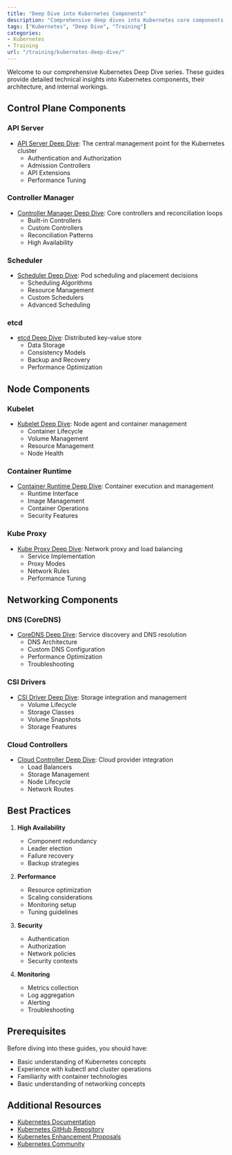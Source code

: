 ```yaml
---
title: "Deep Dive into Kubernetes Components"
description: "Comprehensive deep dives into Kubernetes core components, their roles, architecture, and best practices"
tags: ["Kubernetes", "Deep Dive", "Training"]
categories:
- Kubernetes
- Training
url: "/training/kubernetes-deep-dive/"
---
```


Welcome to our comprehensive Kubernetes Deep Dive series. These guides provide detailed technical insights into Kubernetes components, their architecture, and internal workings.

## Control Plane Components

### API Server
- [API Server Deep Dive](/training/kubernetes-deep-dive/kube-apiserver/): The central management point for the Kubernetes cluster
  - Authentication and Authorization
  - Admission Controllers
  - API Extensions
  - Performance Tuning

### Controller Manager
- [Controller Manager Deep Dive](/training/kubernetes-deep-dive/kube-controller-manager/): Core controllers and reconciliation loops
  - Built-in Controllers
  - Custom Controllers
  - Reconciliation Patterns
  - High Availability

### Scheduler
- [Scheduler Deep Dive](/training/kubernetes-deep-dive/kube-scheduler/): Pod scheduling and placement decisions
  - Scheduling Algorithms
  - Resource Management
  - Custom Schedulers
  - Advanced Scheduling

### etcd
- [etcd Deep Dive](/training/kubernetes-deep-dive/etcd/): Distributed key-value store
  - Data Storage
  - Consistency Models
  - Backup and Recovery
  - Performance Optimization

## Node Components

### Kubelet
- [Kubelet Deep Dive](/training/kubernetes-deep-dive/kubelet/): Node agent and container management
  - Container Lifecycle
  - Volume Management
  - Resource Management
  - Node Health

### Container Runtime
- [Container Runtime Deep Dive](/training/kubernetes-deep-dive/containerd/): Container execution and management
  - Runtime Interface
  - Image Management
  - Container Operations
  - Security Features

### Kube Proxy
- [Kube Proxy Deep Dive](/training/kubernetes-deep-dive/kube-proxy/): Network proxy and load balancing
  - Service Implementation
  - Proxy Modes
  - Network Rules
  - Performance Tuning

## Networking Components

### DNS (CoreDNS)
- [CoreDNS Deep Dive](/training/kubernetes-deep-dive/cluster-dns-coredns/): Service discovery and DNS resolution
  - DNS Architecture
  - Custom DNS Configuration
  - Performance Optimization
  - Troubleshooting

### CSI Drivers
- [CSI Driver Deep Dive](/training/kubernetes-deep-dive/csi-driver/): Storage integration and management
  - Volume Lifecycle
  - Storage Classes
  - Volume Snapshots
  - Storage Features

### Cloud Controllers
- [Cloud Controller Deep Dive](/training/kubernetes-deep-dive/cloud-controllers/): Cloud provider integration
  - Load Balancers
  - Storage Management
  - Node Lifecycle
  - Network Routes

## Best Practices

1. **High Availability**
   - Component redundancy
   - Leader election
   - Failure recovery
   - Backup strategies

2. **Performance**
   - Resource optimization
   - Scaling considerations
   - Monitoring setup
   - Tuning guidelines

3. **Security**
   - Authentication
   - Authorization
   - Network policies
   - Security contexts

4. **Monitoring**
   - Metrics collection
   - Log aggregation
   - Alerting
   - Troubleshooting

## Prerequisites
Before diving into these guides, you should have:
- Basic understanding of Kubernetes concepts
- Experience with kubectl and cluster operations
- Familiarity with container technologies
- Basic understanding of networking concepts

## Additional Resources
- [Kubernetes Documentation](https://kubernetes.io/docs/)
- [Kubernetes GitHub Repository](https://github.com/kubernetes/kubernetes)
- [Kubernetes Enhancement Proposals](https://github.com/kubernetes/enhancements)
- [Kubernetes Community](https://kubernetes.io/community/)

